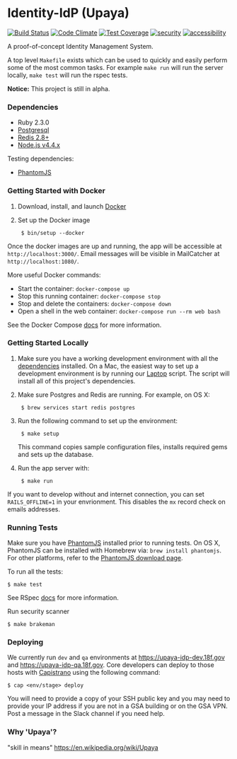 Identity-IdP (Upaya)
====================

[![Build Status](https://travis-ci.org/18F/identity-idp.svg?branch=master)](https://travis-ci.org/18F/identity-idp)
[![Code Climate](https://codeclimate.com/github/18F/identity-idp/badges/gpa.svg)](https://codeclimate.com/github/18F/identity-idp)
[![Test Coverage](https://codeclimate.com/github/18F/identity-idp/badges/coverage.svg)](https://codeclimate.com/github/18F/identity-idp/coverage)
[![security](https://hakiri.io/github/18F/identity-idp/master.svg)](https://hakiri.io/github/18F/identity-idp/master)
[![accessibility](https://continua11y.18f.gov/18F/identity-idp.svg?branch=master)](https://continua11y.18f.gov/18F/identity-idp)

A proof-of-concept Identity Management System.

A top level `Makefile` exists which can be used to quickly and easily perform
some of the most common tasks.  For example `make run` will run the server
locally, `make test` will run the rspec tests.

**Notice:** This project is still in alpha.

### Dependencies

- Ruby 2.3.0
- [Postgresql](http://www.postgresql.org/download/)
- [Redis 2.8+](http://redis.io/)
- [Node.js v4.4.x](https://nodejs.org)

Testing dependencies:
- [PhantomJS](http://phantomjs.org)

### Getting Started with Docker

1. Download, install, and launch [Docker]

2. Set up the Docker image

        $ bin/setup --docker

Once the docker images are up and running, the app will be accessible
at `http://localhost:3000/`.  Email messages will be visible in MailCatcher
at `http://localhost:1080/`.

[Docker]: https://docs.docker.com/engine/getstarted/step_one/#step-1-get-docker

More useful Docker commands:

* Start the container: `docker-compose up`
* Stop this running container: `docker-compose stop`
* Stop and delete the containers: `docker-compose down`
* Open a shell in the web container: `docker-compose run --rm web bash`

See the Docker Compose [docs](https://docs.docker.com/compose/install/) for
more information.

[Docker Compose]: (https://docs.docker.com/compose/install/)

### Getting Started Locally


1. Make sure you have a working development environment with all the
   [dependencies](#dependencies) installed. On a Mac, the easiest way
   to set up a development environment is by running our [Laptop]
   script. The script will install all of this project's dependencies.

2. Make sure Postgres and Redis are running. For example, on OS X:

        $ brew services start redis postgres

3. Run the following command to set up the environment:

        $ make setup

   This command copies sample configuration files, installs required gems
   and sets up the database.

4. Run the app server with:

        $ make run

If you want to develop without and internet connection, you can set
`RAILS_OFFLINE=1` in your envrionment.  This disables the `mx` record
check on emails addresses.

[Laptop]: https://github.com/18F/laptop

### Running Tests

Make sure you have [PhantomJS](http://phantomjs.org) installed prior to running
tests. On OS X, PhantomJS can be installed with Homebrew via: `brew install
phantomjs`. For other platforms, refer to the [PhantomJS download
page](http://phantomjs.org/download.html).

To run all the tests:

    $ make test

See RSpec [docs](https://relishapp.com/rspec/rspec-core/docs/command-line) for
more information.

Run security scanner

    $ make brakeman

### Deploying

We currently run `dev` and `qa` environments at https://upaya-idp-dev.18f.gov
and https://upaya-idp-qa.18f.gov. Core developers can deploy to those hosts
with [Capistrano](http://capistranorb.com) using the following command:

    $ cap <env/stage> deploy

You will need to provide a copy of your SSH public key and you may need to
provide your IP address if you are not in a GSA building or on the GSA VPN.
Post a message in the Slack channel if you need help.

### Why 'Upaya'?

"skill in means" https://en.wikipedia.org/wiki/Upaya
